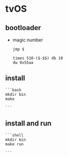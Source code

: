 # tvOS

## bootloader
* magic number

    ```assembly
    jmp $

    times 510-($-$$) db 10
    dw 0x55aa
    ```

## install
    ```bash
    mkdir bin
    make 
    
    ```


## install and run
    ```shell
    mkdir bin
    make run
    
    ```
